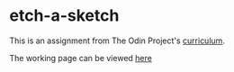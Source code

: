 # etch-a-sketch
This is an assignment from The Odin Project's [curriculum](https://www.theodinproject.com/lessons/etch-a-sketch-project).

The working page can be viewed [here](https://c-tothe-k.github.io/etch-a-sketch/)

